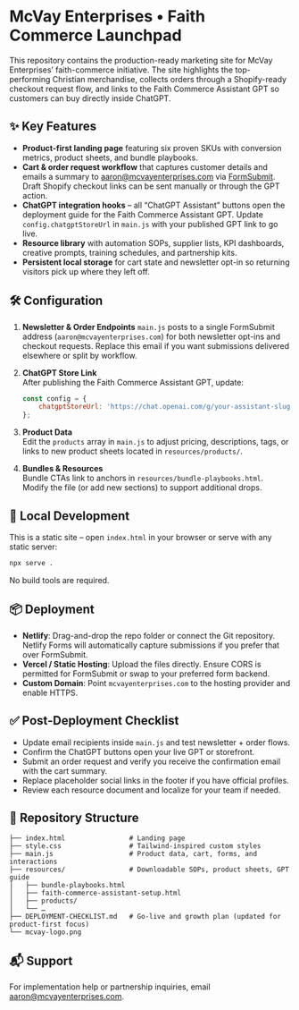 # McVay Enterprises • Faith Commerce Launchpad

This repository contains the production-ready marketing site for McVay Enterprises’ faith-commerce initiative. The site highlights the top-performing Christian merchandise, collects orders through a Shopify-ready checkout request flow, and links to the Faith Commerce Assistant GPT so customers can buy directly inside ChatGPT.

## ✨ Key Features

- **Product-first landing page** featuring six proven SKUs with conversion metrics, product sheets, and bundle playbooks.
- **Cart & order request workflow** that captures customer details and emails a summary to aaron@mcvayenterprises.com via [FormSubmit](https://formsubmit.co). Draft Shopify checkout links can be sent manually or through the GPT action.
- **ChatGPT integration hooks** – all “ChatGPT Assistant” buttons open the deployment guide for the Faith Commerce Assistant GPT. Update `config.chatgptStoreUrl` in `main.js` with your published GPT link to go live.
- **Resource library** with automation SOPs, supplier lists, KPI dashboards, creative prompts, training schedules, and partnership kits.
- **Persistent local storage** for cart state and newsletter opt-in so returning visitors pick up where they left off.

## 🛠️ Configuration

1. **Newsletter & Order Endpoints**
   `main.js` posts to a single FormSubmit address (`aaron@mcvayenterprises.com`) for both newsletter opt-ins and checkout requests. Replace this email if you want submissions delivered elsewhere or split by workflow.

2. **ChatGPT Store Link**  
   After publishing the Faith Commerce Assistant GPT, update:
   ```js
   const config = {
       chatgptStoreUrl: 'https://chat.openai.com/g/your-assistant-slug'
   };
   ```

3. **Product Data**  
   Edit the `products` array in `main.js` to adjust pricing, descriptions, tags, or links to new product sheets located in `resources/products/`.

4. **Bundles & Resources**  
   Bundle CTAs link to anchors in `resources/bundle-playbooks.html`. Modify the file (or add new sections) to support additional drops.

## 🚀 Local Development

This is a static site – open `index.html` in your browser or serve with any static server:
```bash
npx serve .
```
No build tools are required.

## 📦 Deployment

- **Netlify**: Drag-and-drop the repo folder or connect the Git repository. Netlify Forms will automatically capture submissions if you prefer that over FormSubmit.
- **Vercel / Static Hosting**: Upload the files directly. Ensure CORS is permitted for FormSubmit or swap to your preferred form backend.
- **Custom Domain**: Point `mcvayenterprises.com` to the hosting provider and enable HTTPS.

## ✅ Post-Deployment Checklist

- Update email recipients inside `main.js` and test newsletter + order flows.
- Confirm the ChatGPT buttons open your live GPT or storefront.
- Submit an order request and verify you receive the confirmation email with the cart summary.
- Replace placeholder social links in the footer if you have official profiles.
- Review each resource document and localize for your team if needed.

## 🧭 Repository Structure

```
├── index.html                # Landing page
├── style.css                 # Tailwind-inspired custom styles
├── main.js                   # Product data, cart, forms, and interactions
├── resources/                # Downloadable SOPs, product sheets, GPT guide
│   ├── bundle-playbooks.html
│   ├── faith-commerce-assistant-setup.html
│   ├── products/
│   └── …
├── DEPLOYMENT-CHECKLIST.md   # Go-live and growth plan (updated for product-first focus)
└── mcvay-logo.png
```

## 📬 Support

For implementation help or partnership inquiries, email [aaron@mcvayenterprises.com](mailto:aaron@mcvayenterprises.com).
